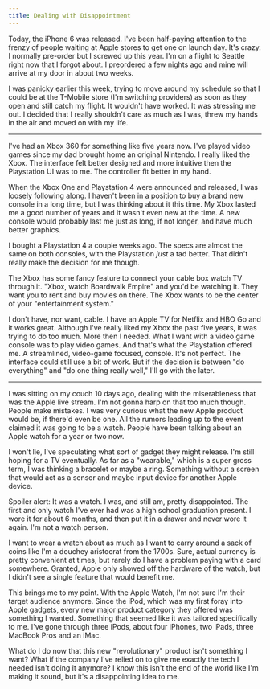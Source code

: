 ```yaml
---
title: Dealing with Disappointment
---
```


Today, the iPhone 6 was released. I've been half-paying attention to the frenzy of people waiting at Apple stores to get one on launch day. It's crazy. I normally pre-order but I screwed up this year. I'm on a flight to Seattle right now that I forgot about. I preordered a few nights ago and mine will arrive at my door in about two weeks.

I was panicky earlier this week, trying to move around my schedule so that I could be at the T-Mobile store (I'm switching providers) as soon as they open and still catch my flight. It wouldn't have worked. It was stressing me out. I decided that I really shouldn't care as much as I was, threw my hands in the air and moved on with my life.

---

I've had an Xbox 360 for something like five years now. I've played video games since my dad brought home an original Nintendo. I really liked the Xbox. The interface felt better designed and more intuitive then the Playstation UI was to me. The controller fit better in my hand.

When the Xbox One and Playstation 4 were announced and released, I was loosely following along. I haven't been in a position to buy a brand new console in a long time, but I was thinking about it this time. My Xbox lasted me a good number of years and it wasn't even new at the time. A new console would probably last me just as long, if not longer, and have much better graphics.

I bought a Playstation 4 a couple weeks ago. The specs are almost the same on both consoles, with the Playstation *just* a tad better. That didn't really make the decision for me though.

The Xbox has some fancy feature to connect your cable box watch TV through it. "Xbox, watch Boardwalk Empire" and you'd be watching it. They want you to rent and buy movies on there. The Xbox wants to be the center of your "entertainment system."

I don't have, nor want, cable. I have an Apple TV for Netflix and HBO Go and it works great. Although I've really liked my Xbox the past five years, it was trying to do too much. More then I needed. What I want with a video game console was to play video games. And that's what the Playstation offered me. A streamlined, video-game focused, console. It's not perfect. The interface could still use a bit of work. But if the decision is between "do everything" and "do one thing really well," I'll go with the later.

---

I was sitting on my couch 10 days ago, dealing with the miserableness that was the Apple live stream. I'm not gonna harp on that too much though. People make mistakes. I was very curious what the new Apple product would be, if there'd even be one. All the rumors leading up to the event claimed it was going to be a watch. People have been talking about an Apple watch for a year or two now.

I won't lie, I've speculating what sort of gadget they might release. I'm still hoping for a TV eventually. As far as a "wearable," which is a super gross term, I was thinking a bracelet or maybe a ring. Something without a screen that would act as a sensor and maybe input device for another Apple device.

Spoiler alert: It was a watch. I was, and still am, pretty disappointed. The first and only watch I've ever had was a high school graduation present. I wore it for about 6 months, and then put it in a drawer and never wore it again. I'm not a watch person.

I want to wear a watch about as much as I want to carry around a sack of coins like I'm a douchey aristocrat from the 1700s. Sure, actual currency is pretty convenient at times, but rarely do I have a problem paying with a card somewhere. Granted, Apple only showed off the hardware of the watch, but I didn't see a single feature that would benefit me.

This brings me to my point. With the Apple Watch, I'm not sure I'm their target audience anymore. Since the iPod, which was my first foray into Apple gadgets, every new major product category they offered was something I wanted. Something that seemed like it was tailored specifically to me. I've gone through three iPods, about four iPhones, two iPads, three MacBook Pros and an iMac.

What do I do now that this new "revolutionary" product isn't something I want? What if the company I've relied on to give me exactly the tech I needed isn't doing it anymore? I know this isn't the end of the world like I'm making it sound, but it's a disappointing idea to me.
